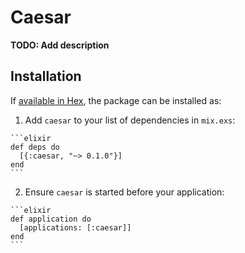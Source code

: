 # Caesar

**TODO: Add description**

## Installation

If [available in Hex](https://hex.pm/docs/publish), the package can be installed as:

  1. Add `caesar` to your list of dependencies in `mix.exs`:

    ```elixir
    def deps do
      [{:caesar, "~> 0.1.0"}]
    end
    ```

  2. Ensure `caesar` is started before your application:

    ```elixir
    def application do
      [applications: [:caesar]]
    end
    ```

